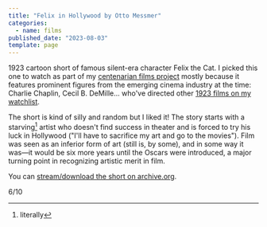 ```yaml
---
title: "Felix in Hollywood by Otto Messmer"
categories:
  - name: films
published_date: "2023-08-03"
template: page
---
```


1923 cartoon short of famous silent-era character Felix the Cat. I picked this one to watch as part of my [centenarian films project](/notes/watching-centenarian-films/) mostly because it features prominent figures from the emerging cinema industry at the time: Charlie Chaplin, Cecil B. DeMille... who've directed other [1923 films on my watchlist](/notes/watching-centenarian-films/).

The short is kind of silly and random but I liked it! The story starts with a starving[^1] artist who doesn't find success in theater and is forced to try his luck in Hollywood ("I'll have to sacrifice my art and go to the movies"). Film was seen as an inferior form of art (still is, by some), and in some way it was—it would be six more years until the Oscars were introduced, a major turning point in recognizing artistic merit in film.

You can [stream/download the short on archive.org](https://archive.org/details/FelixTheCat-FelixInHollywood1923).

6/10

[^1]: literally
